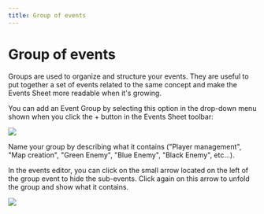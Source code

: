 ```yaml
---
title: Group of events
---
```

# Group of events

Groups are used to organize and structure your events. They are useful to put together a set of events related to the same concept and make the Events Sheet more readable when it's growing.

You can add an Event Group by selecting this option in the drop-down menu shown when you click the + button in the Events Sheet toolbar:

![](/gdevelop5/events/group/pasted/20230305-112037.png)

Name your group by describing what it contains ("Player management", "Map creation", "Green Enemy", "Blue Enemy", "Black Enemy", etc...).

In the events editor, you can click on the small arrow located on the left of the group event to hide the sub-events. Click again on this arrow to unfold the group and show what it contains.

![](/gdevelop5/events/group/pasted/20230305-112248.png)